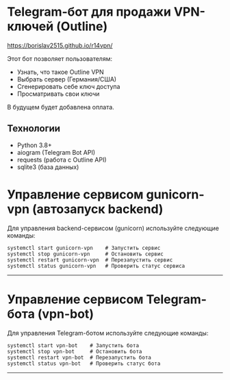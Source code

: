# Telegram-бот для продажи VPN-ключей (Outline)
https://borislav2515.github.io/r14vpn/

Этот бот позволяет пользователям:
- Узнать, что такое Outline VPN
- Выбрать сервер (Германия/США)
- Сгенерировать себе ключ доступа
- Просматривать свои ключи

В будущем будет добавлена оплата.

## Технологии
- Python 3.8+
- aiogram (Telegram Bot API)
- requests (работа с Outline API)
- sqlite3 (база данных) 

# Управление сервисом gunicorn-vpn (автозапуск backend)

Для управления backend-сервисом (gunicorn) используйте следующие команды:

```
systemctl start gunicorn-vpn    # Запустить сервис
systemctl stop gunicorn-vpn     # Остановить сервис
systemctl restart gunicorn-vpn  # Перезапустить сервис
systemctl status gunicorn-vpn   # Проверить статус сервиса
```

--- 

# Управление сервисом Telegram-бота (vpn-bot)

Для управления Telegram-ботом используйте следующие команды:

```
systemctl start vpn-bot    # Запустить бота
systemctl stop vpn-bot     # Остановить бота
systemctl restart vpn-bot  # Перезапустить бота
systemctl status vpn-bot   # Проверить статус бота
```

--- 
